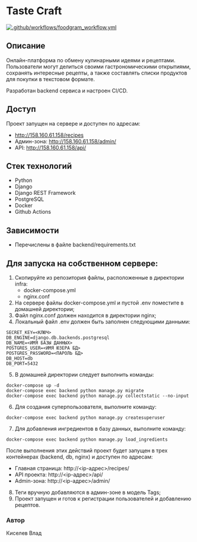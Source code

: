 # Taste Craft
[![.github/workflows/foodgram_workflow.yml](https://github.com/KiselevVv/foodgram-project-react/actions/workflows/foodgram_workflow.yml/badge.svg)](https://github.com/KiselevVv/Taste-Craft/actions/workflows/foodgram_workflow.yml)

## Описание

Онлайн-платформа по обмену кулинарными идеями и рецептами. Пользователи могут делиться своими гастрономическими открытиями, сохранять интересные рецепты, а также составлять списки продуктов для покупки в текстовом формате.

Разработан backend сервиса и настроен CI/CD.

## Доступ

Проект запущен на сервере и доступен по адресам:
- http://158.160.61.158/recipes
- Админ-зона: http://158.160.61.158/admin/
- API: http://158.160.61.158/api/
 
## Стек технологий
- Python
- Django
- Django REST Framework
- PostgreSQL
- Docker
- Github Actions

## Зависимости
- Перечислены в файле backend/requirements.txt

## Для запуска на собственном сервере:
1. Скопируйте из репозитория файлы, расположенные в директории infra:
    - docker-compose.yml
    - nginx.conf
2. На сервере файлы docker-compose.yml и пустой .env поместите в домашней директории;
3. Файл nginx.conf должен находится в директории nginx;
4. Локальный файл .env должен быть заполнен следующими данными:
```
SECRET_KEY=<КЛЮЧ>
DB_ENGINE=django.db.backends.postgresql
DB_NAME=<ИМЯ БАЗЫ ДАННЫХ>
POSTGRES_USER=<ИМЯ ЮЗЕРА БД>
POSTGRES_PASSWORD=<ПАРОЛЬ БД>
DB_HOST=db
DB_PORT=5432
```

5. В домашней директории следует выполнить команды:
```
docker-compose up -d
docker-compose exec backend python manage.py migrate
docker-compose exec backend python manage.py collectstatic --no-input
```

6. Для создания суперпользователя, выполните команду:
```
docker-compose exec backend python manage.py createsuperuser
```

7. Для добавления ингредиентов в базу данных, выполните команду:
```
docker-compose exec backend python manage.py load_ingredients
```
После выполнения этих действий проект будет запущен в трех контейнерах (backend, db, nginx) и доступен по адресам:

- Главная страница: http://<ip-адрес>/recipes/
- API проекта: http://<ip-адрес>/api/
- Admin-зона: http://<ip-адрес>/admin/
8. Теги вручную добавляются в админ-зоне в модель Tags;
9. Проект запущен и готов к регистрации пользователей и добавлению рецептов.

### Автор
Киселев Влад
